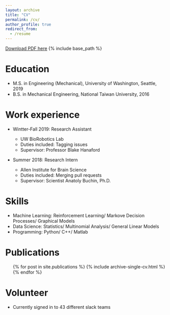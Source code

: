 ```yaml
---
layout: archive
title: "CV"
permalink: /cv/
author_profile: true
redirect_from:
  - /resume
---
```

[Download PDF here](http://academicpages.github.io/files/paper3.pdf)
{% include base_path %}

Education
======
* M.S. in Engineering (Mechanical), University of Washington, Seattle, 2019
* B.S. in Mechanical Engineering, National Taiwan University, 2016

Work experience
======
* Wintter-Fall 2019: Research Assistant
  * UW BioRobotics Lab
  * Duties included: Tagging issues
  * Supervisor: Professor Blake Hanaford

* Summer 2018: Research Intern
  * Allen Institute for Brain Science
  * Duties included: Merging pull requests
  * Supervisor: Scientist Anatoly Buchin, Ph.D. 
  
Skills
======
* Machine Learning: Reinforcement Learning/ Markove Decision Processes/ Graphical Models
* Data Science: Statistics/ Multinomial Analysis/ General Linear Models
* Programming: Python/ C++/ Matlab

Publications
======
  <ul>{% for post in site.publications %}
    {% include archive-single-cv.html %}
  {% endfor %}</ul>
  
Volunteer
======
* Currently signed in to 43 different slack teams

